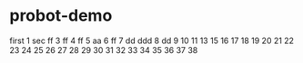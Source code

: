 # probot-demo
first  1
sec ff
3  ff
4 ff
5 aa
6 ff
7 dd ddd
8 dd
9
10
11
13
15
16
17 
18
19
20
21
22
23
24
25
26
27
28
29
30
31
32
33
34
35
36
37
38

